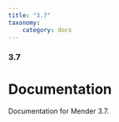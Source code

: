 ```yaml
---
title: "3.7"
taxonomy:
    category: docs
---
```

<!--AUTOVERSION: "title: \"Development\""/integration/complain-->
<!--
Exception to the rule about AUTOVERSION tags coming before their affected block:
For page headers the tag may come after due to misrendering if it is above.
-->

<!--AUTOVERSION: "### Development"/integration/complain-->
### 3.7

# Documentation

<!--AUTOVERSION: "bleeding-edge % branch"/integration/complain-->
Documentation for Mender 3.7.
